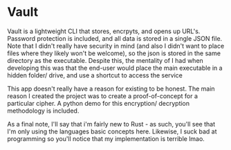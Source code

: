 # Vault

Vault is a lightweight CLI that stores, encrpyts, and opens up URL's. Password protection is included, and all data is stored in a single JSON file. Note that I didn't really have security in mind (and also I didn't want to place files where they likely won't be welcome), so the json is stored in the same directory as the executable. Despite this, the mentality of I had when developing this was that the end-user would place the main executable in a hidden folder/ drive, and use a shortcut to access the service

This app doesn't really have a reason for existing to be honest. The main reason I created the project was to create a proof-of-concept for a particular cipher. A python demo for this encryption/ decryption methodology is included.

As a final note, I'll say that i'm fairly new to Rust - as such, you'll see that I'm only using the languages basic concepts here. Likewise, I suck bad at programming so you'll notice that my implementation is terrible lmao.
